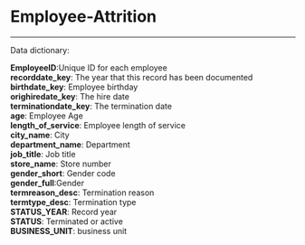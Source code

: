 # Employee-Attrition
<hr>

Data dictionary: 

**EmployeeID**:Unique ID for each employee <br>
**recorddate_key**: The year that this record has been documented <br>
**birthdate_key**: Employee birthday <br>
**orighiredate_key**: The hire date <br>
**terminationdate_key**: The termination date <br>
**age**: Employee Age <br>
**length_of_service**: Employee length of service <br>
**city_name**: City <br>
**department_name**: Department <br>
**job_title**: Job title <br>
**store_name**: Store number  <br>
**gender_short**: Gender code <br>
**gender_full**:Gender <br>
**termreason_desc**: Termination reason <br>
**termtype_desc**: Termination type <br>
**STATUS_YEAR**: Record year <br>
**STATUS**: Terminated or active <br>
**BUSINESS_UNIT**: business unit <br>





